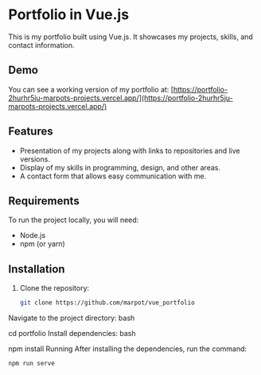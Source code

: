 # Portfolio in Vue.js

This is my portfolio built using Vue.js. It showcases my projects, skills, and contact information.

## Demo

You can see a working version of my portfolio at: [https://portfolio-2hurhr5ju-marpots-projects.vercel.app/](https://portfolio-2hurhr5ju-marpots-projects.vercel.app/)

## Features

- Presentation of my projects along with links to repositories and live versions.
- Display of my skills in programming, design, and other areas.
- A contact form that allows easy communication with me.

## Requirements

To run the project locally, you will need:

- Node.js
- npm (or yarn)

## Installation

1. Clone the repository: 
   ```bash
   git clone https://github.com/marpot/vue_portfolio
Navigate to the project directory:
bash

cd portfolio
Install dependencies:
bash

npm install
Running
After installing the dependencies, run the command:

```bash
npm run serve



